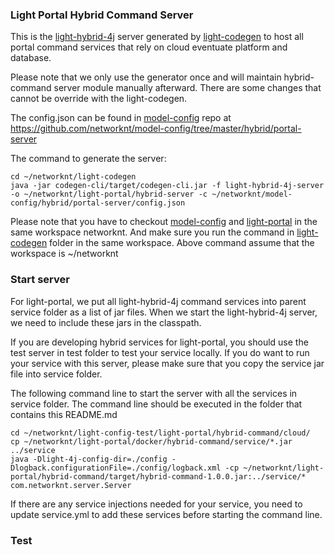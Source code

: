 ### Light Portal Hybrid Command Server

This is the [light-hybrid-4j](https://github.com/networknt/light-hybrid-4j) 
server generated by [light-codegen](https://github.com/networknt/light-codegen) 
to host all portal command services that rely on cloud eventuate platform and 
database.
 
Please note that we only use the generator once and will maintain hybrid-command
server module manually afterward. There are some changes that cannot be override
with the light-codegen. 
 
The config.json can be found in [model-config](https://github.com/networknt/model-config) 
repo at https://github.com/networknt/model-config/tree/master/hybrid/portal-server 


The command to generate the server:

```
cd ~/networknt/light-codegen
java -jar codegen-cli/target/codegen-cli.jar -f light-hybrid-4j-server -o ~/networknt/light-portal/hybrid-server -c ~/networknt/model-config/hybrid/portal-server/config.json
```

Please note that you have to checkout [model-config](https://github.com/networknt/model-config) 
and [light-portal](https://github.com/networknt/light-portal) in the same workspace
networknt. And make sure you run the command in [light-codegen](https://github.com/networknt/light-codegen)
folder in the same workspace. Above command assume that the workspace is ~/networknt


### Start server

For light-portal, we put all light-hybrid-4j command services into parent service folder 
as a list of jar files. When we start the light-hybrid-4j server, we need to include
these jars in the classpath. 

If you are developing hybrid services for light-portal, you should use the test server
in test folder to test your service locally. If you do want to run your service with
this server, please make sure that you copy the service jar file into service folder.

The following command line to start the server with all the services in service
folder. The command line should be executed in the folder that contains this README.md

```
cd ~/networknt/light-config-test/light-portal/hybrid-command/cloud/
cp ~/networknt/light-portal/docker/hybrid-command/service/*.jar ../service
java -Dlight-4j-config-dir=./config -Dlogback.configurationFile=./config/logback.xml -cp ~/networknt/light-portal/hybrid-command/target/hybrid-command-1.0.0.jar:../service/* com.networknt.server.Server
```



If there are any service injections needed for your service, you need to update service.yml
to add these services before starting the command line. 

### Test

